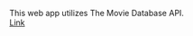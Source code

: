 This web app utilizes The Movie Database API. <br>
<a href="videocenter-6cd6c.firebaseapp.com">Link</a>
